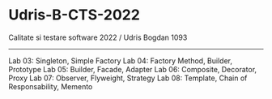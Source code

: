 # Udris-B-CTS-2022
Calitate si testare software 2022 / Udris Bogdan 1093

----
Lab 03: Singleton, Simple Factory
Lab 04: Factory Method, Builder, Prototype
Lab 05: Builder, Facade, Adapter
Lab 06: Composite, Decorator, Proxy
Lab 07: Observer, Flyweight, Strategy
Lab 08: Template, Chain of Responsability, Memento
